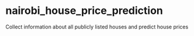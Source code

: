 # nairobi_house_price_prediction
Collect information about all publicly listed houses and predict house prices
